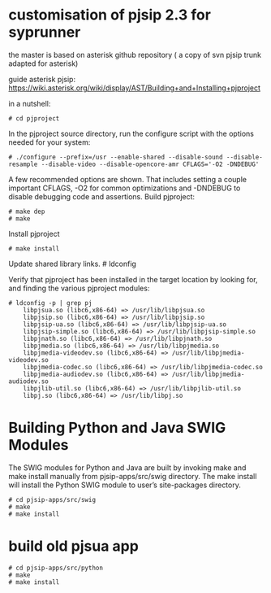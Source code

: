 customisation of pjsip 2.3 for syprunner
========================================

the master is based on asterisk github repository ( a copy of svn pjsip trunk adapted for asterisk)



guide asterisk pjsip: https://wiki.asterisk.org/wiki/display/AST/Building+and+Installing+pjproject

in a nutshell:

    # cd pjproject

In the pjproject source directory, run the configure script with the options needed for your system:

    # ./configure --prefix=/usr --enable-shared --disable-sound --disable-resample --disable-video --disable-opencore-amr CFLAGS='-O2 -DNDEBUG'

A few recommended options are shown. That includes setting a couple important CFLAGS, -O2 for common optimizations and -DNDEBUG to disable debugging code and assertions.
Build pjproject:

    # make dep
    # make
Install pjproject

    # make install

Update shared library links.
    # ldconfig

Verify that pjproject has been installed in the target location by looking for, and finding the various pjproject modules:

    # ldconfig -p | grep pj
	    libpjsua.so (libc6,x86-64) => /usr/lib/libpjsua.so
	    libpjsip.so (libc6,x86-64) => /usr/lib/libpjsip.so
	    libpjsip-ua.so (libc6,x86-64) => /usr/lib/libpjsip-ua.so
	    libpjsip-simple.so (libc6,x86-64) => /usr/lib/libpjsip-simple.so
	    libpjnath.so (libc6,x86-64) => /usr/lib/libpjnath.so
	    libpjmedia.so (libc6,x86-64) => /usr/lib/libpjmedia.so
	    libpjmedia-videodev.so (libc6,x86-64) => /usr/lib/libpjmedia-videodev.so
	    libpjmedia-codec.so (libc6,x86-64) => /usr/lib/libpjmedia-codec.so
	    libpjmedia-audiodev.so (libc6,x86-64) => /usr/lib/libpjmedia-audiodev.so
	    libpjlib-util.so (libc6,x86-64) => /usr/lib/libpjlib-util.so
	    libpj.so (libc6,x86-64) => /usr/lib/libpj.so




# Building Python and Java SWIG Modules
The SWIG modules for Python and Java are built by invoking make and make install manually from pjsip-apps/src/swig directory. The make install will install the Python SWIG module to user’s site-packages directory.

    # cd pjsip-apps/src/swig
    # make
    # make install


# build old pjsua app

    # cd pjsip-apps/src/python
    # make
    # make install


